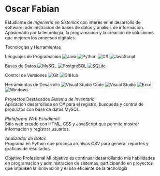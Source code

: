 # Oscar Fabian

Estudiante de *Ingenieria en Sistemas* con interes en el desarrollo de software, administracion de bases de datos y analisis de informacion.  
Apasionado por la tecnologia, la programacion y la creacion de soluciones que mejoren los procesos digitales.

Tecnologias y Herramientas

Lenguajes de Programacion
![Java](https://img.shields.io/badge/Java-ED8B00?style=flat&logo=openjdk&logoColor=white)
![Python](https://img.shields.io/badge/Python-3776AB?style=flat&logo=python&logoColor=white)
![C#](https://img.shields.io/badge/C%23-239120?style=flat&logo=csharp&logoColor=white)
![JavaScript](https://img.shields.io/badge/JavaScript-F7DF1E?style=flat&logo=javascript&logoColor=black)

Bases de Datos
![MySQL](https://img.shields.io/badge/MySQL-4479A1?style=flat&logo=mysql&logoColor=white)
![PostgreSQL](https://img.shields.io/badge/PostgreSQL-4169E1?style=flat&logo=postgresql&logoColor=white)
![SQLite](https://img.shields.io/badge/SQLite-003B57?style=flat&logo=sqlite&logoColor=white)

Control de Versiones
![Git](https://img.shields.io/badge/Git-F05032?style=flat&logo=git&logoColor=white)
![GitHub](https://img.shields.io/badge/GitHub-181717?style=flat&logo=github&logoColor=white)

Herramientas de Desarrollo
![Visual Studio Code](https://img.shields.io/badge/VS%20Code-007ACC?style=flat&logo=visualstudiocode&logoColor=white)
![Visual Studio](https://img.shields.io/badge/Visual%20Studio-5C2D91?style=flat&logo=visualstudio&logoColor=white)
![Excel](https://img.shields.io/badge/Excel-217346?style=flat&logo=microsoftexcel&logoColor=white)
![Windows](https://img.shields.io/badge/Windows-0078D6?style=flat&logo=windows&logoColor=white)

Proyectos Destacados
*Sistema de Inventario*  
Aplicacion desarrollada en C# para el registro, busqueda y control de productos con base de datos MySQL.

*Plataforma Web Estudiantil*  
Sitio web creado con HTML, CSS y JavaScript que permite mostrar informacion y registrar usuarios.

*Analizador de Datos*  
Programa en Python que procesa archivos CSV para generar reportes y graficas de resultados.



Objetivo Profesional
Mi objetivo es continuar desarrollando mis habilidades en programacion y administracion de sistemas, participando en proyectos que impulsen la innovacion y el uso eficiente de la tecnologia.
 

